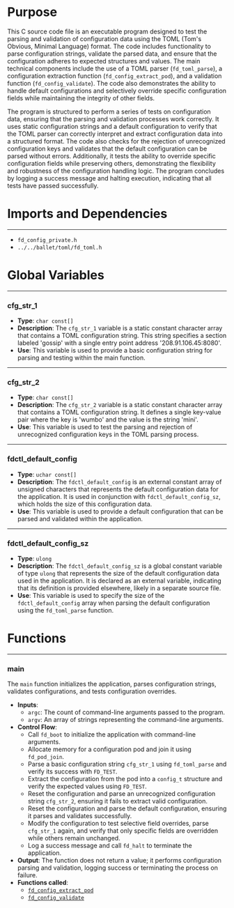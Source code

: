 # Purpose
This C source code file is an executable program designed to test the parsing and validation of configuration data using the TOML (Tom's Obvious, Minimal Language) format. The code includes functionality to parse configuration strings, validate the parsed data, and ensure that the configuration adheres to expected structures and values. The main technical components include the use of a TOML parser (`fd_toml_parse`), a configuration extraction function (`fd_config_extract_pod`), and a validation function (`fd_config_validate`). The code also demonstrates the ability to handle default configurations and selectively override specific configuration fields while maintaining the integrity of other fields.

The program is structured to perform a series of tests on configuration data, ensuring that the parsing and validation processes work correctly. It uses static configuration strings and a default configuration to verify that the TOML parser can correctly interpret and extract configuration data into a structured format. The code also checks for the rejection of unrecognized configuration keys and validates that the default configuration can be parsed without errors. Additionally, it tests the ability to override specific configuration fields while preserving others, demonstrating the flexibility and robustness of the configuration handling logic. The program concludes by logging a success message and halting execution, indicating that all tests have passed successfully.
# Imports and Dependencies

---
- `fd_config_private.h`
- `../../ballet/toml/fd_toml.h`


# Global Variables

---
### cfg\_str\_1
- **Type**: ``char const[]``
- **Description**: The `cfg_str_1` variable is a static constant character array that contains a TOML configuration string. This string specifies a section labeled 'gossip' with a single entry point address '208.91.106.45:8080'.
- **Use**: This variable is used to provide a basic configuration string for parsing and testing within the main function.


---
### cfg\_str\_2
- **Type**: ``char const[]``
- **Description**: The `cfg_str_2` variable is a static constant character array that contains a TOML configuration string. It defines a single key-value pair where the key is 'wumbo' and the value is the string 'mini'.
- **Use**: This variable is used to test the parsing and rejection of unrecognized configuration keys in the TOML parsing process.


---
### fdctl\_default\_config
- **Type**: `uchar const[]`
- **Description**: The `fdctl_default_config` is an external constant array of unsigned characters that represents the default configuration data for the application. It is used in conjunction with `fdctl_default_config_sz`, which holds the size of this configuration data.
- **Use**: This variable is used to provide a default configuration that can be parsed and validated within the application.


---
### fdctl\_default\_config\_sz
- **Type**: `ulong`
- **Description**: The `fdctl_default_config_sz` is a global constant variable of type `ulong` that represents the size of the default configuration data used in the application. It is declared as an external variable, indicating that its definition is provided elsewhere, likely in a separate source file.
- **Use**: This variable is used to specify the size of the `fdctl_default_config` array when parsing the default configuration using the `fd_toml_parse` function.


# Functions

---
### main<!-- {{#callable:main}} -->
The `main` function initializes the application, parses configuration strings, validates configurations, and tests configuration overrides.
- **Inputs**:
    - `argc`: The count of command-line arguments passed to the program.
    - `argv`: An array of strings representing the command-line arguments.
- **Control Flow**:
    - Call `fd_boot` to initialize the application with command-line arguments.
    - Allocate memory for a configuration pod and join it using `fd_pod_join`.
    - Parse a basic configuration string `cfg_str_1` using `fd_toml_parse` and verify its success with `FD_TEST`.
    - Extract the configuration from the pod into a `config_t` structure and verify the expected values using `FD_TEST`.
    - Reset the configuration and parse an unrecognized configuration string `cfg_str_2`, ensuring it fails to extract valid configuration.
    - Reset the configuration and parse the default configuration, ensuring it parses and validates successfully.
    - Modify the configuration to test selective field overrides, parse `cfg_str_1` again, and verify that only specific fields are overridden while others remain unchanged.
    - Log a success message and call `fd_halt` to terminate the application.
- **Output**: The function does not return a value; it performs configuration parsing and validation, logging success or terminating the process on failure.
- **Functions called**:
    - [`fd_config_extract_pod`](fd_config_parse.c.driver.md#fd_config_extract_pod)
    - [`fd_config_validate`](fd_config.c.driver.md#fd_config_validate)


